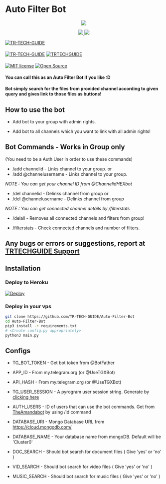 # Auto Filter Bot

<p align="center">
  <a href="https://www.python.org">
    <img src="http://ForTheBadge.com/images/badges/made-with-python.svg">

  </a>
</p>
<p align="center">
  <a href="https://github.com/TR-TECH-GUIDE/Auto-Filter-Bot/stargazers">
    <img src="https://img.shields.io/github/stars/TR-TECH-GUIDE/Auto-Filter-Bot?style=social">

  </a>
  
  <a href="https://github.com/TR-TECH-GUIDE/Auto-Filter-Bot/fork">
    <img src="https://img.shields.io/github/forks/TR-TECH-GUIDE/Auto-Filter-Bot?label=Fork&style=social">

  </a>  
</p>

[![TR-TECH-GUIDE](https://img.shields.io/badge/SLBotsOfficial-Channel-orange?style=for-the-badge&logo=telegram)](https://telegram.dog/SLBotsOfficial)  
ㅤㅤㅤㅤㅤㅤㅤ  
[![TR-TECH-GUIDE](https://img.shields.io/badge/TRTECHGUIDE-Support-red?style=flat&logo=telegram)](https://telegram.dog/trtechguide)  [![TRTECHGUIDE](https://img.shields.io/badge/TRTECHGUIDE-Website-red?style=flat&logo=CodersRank)](https://trtechguide.wordpress.com/)  
ㅤㅤㅤㅤㅤㅤㅤ  
[![MIT license](https://img.shields.io/badge/License-MIT-blue?style=flat)](https://github.com/TR-TECH-GUIDE/Auto-Filter-Bot/blob/main/LICENSE)  [![Open Source](https://badges.frapsoft.com/os/v2/open-source.svg?v=103)](https://github.com/TR-TECH-GUIDE/Auto-Filter-Bot)





#### You can call this as an Auto Filter Bot if you like :D
#### Bot simply search for the files from provided channel according to given query and gives link to those files as buttons!

## How to use the bot
* Add bot to your group with admin rights.

* Add bot to all channels which you want to link with all admin rights!

## Bot Commands - Works in Group only

(You need to be a Auth User in order to use these commands)

* /add channelid  -  Links channel to your group.
or
* /add @channelusername - Links channel to your group.

<i>NOTE : You can get your channel ID from @ChannelidHEXbot </i>


* /del channelid  -  Delinks channel from group
or
* /del @channelusername  -  Delinks channel from group

<i>NOTE : You can get connected channel details by /filterstats </i>


* /delall  -  Removes all connected channels and filters from group!

* /filterstats  -  Check connected channels and number of filters.


## Any bugs or errors or suggestions, report at [TRTECHGUIDE Support](https://telegram.dog/trtechguide)


## Installation

### Deploy to Heroku
[![Deploy](https://www.herokucdn.com/deploy/button.svg)](https://heroku.com/deploy?template=https://github.com/TR-TECH-GUIDE/Auto-Filter-Bot)

### Deploy in your vps
```sh
git clone https://github.com/TR-TECH-GUIDE/Auto-Filter-Bot
cd Auto-Filter-Bot
pip3 install -r requirements.txt
# <Create config.py appropriately>
python3 main.py
```

## Configs

* TG_BOT_TOKEN  - Get bot token from @BotFather

* APP_ID        - From my.telegram.org (or @UseTGXBot)

* API_HASH      - From my.telegram.org (or @UseTGXBot)

* TG_USER_SESSION  - A pyrogram user session string. Generate by [clicking here](https://replit.com/@PDTharukRenuja/Pyrogram-String-Session)

* AUTH_USERS  - ID of users that can use the bot commands. Get from [TheAmandabot](https://telegram.dog/TheAmandabot) by using /id command

* DATABASE_URI  - Mongo Database URL from https://cloud.mongodb.com/

* DATABASE_NAME  - Your database name from mongoDB. Default will be 'Cluster0'

* DOC_SEARCH  - Should bot search for document files ( Give 'yes' or 'no' )

* VID_SEARCH  - Should bot search for video files ( Give 'yes' or 'no' )

* MUSIC_SEARCH  - Should bot search for music files ( Give 'yes' or 'no' )

